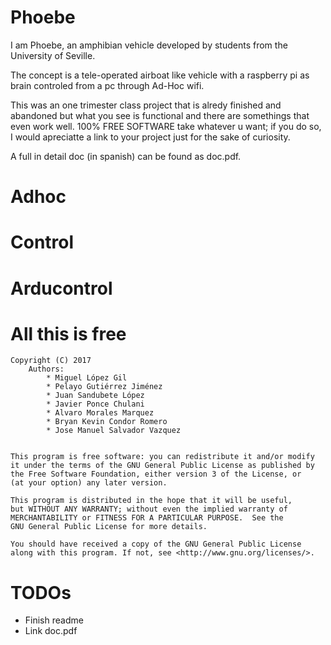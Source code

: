 # Phoebe
I am Phoebe, an amphibian vehicle developed by students from the University of Seville.

The concept is a tele-operated airboat like vehicle with a raspberry pi as brain controled from a pc through Ad-Hoc wifi.

This was an one trimester class project that is alredy finished and abandoned but what you see is functional and there are somethings that even work well. 100% FREE SOFTWARE take whatever u want; if you do so, I would apreciatte a link to your project just for the sake of curiosity.

A full in detail doc (in spanish) can be found as doc.pdf.

# Adhoc

# Control

# Arducontrol

# All this is free



    Copyright (C) 2017
        Authors:
            * Miguel López Gil
            * Pelayo Gutiérrez Jiménez
            * Juan Sandubete López
            * Javier Ponce Chulani
            * Alvaro Morales Marquez
            * Bryan Kevin Condor Romero
            * Jose Manuel Salvador Vazquez
            
               
    This program is free software: you can redistribute it and/or modify
    it under the terms of the GNU General Public License as published by
    the Free Software Foundation, either version 3 of the License, or
    (at your option) any later version.

    This program is distributed in the hope that it will be useful,
    but WITHOUT ANY WARRANTY; without even the implied warranty of
    MERCHANTABILITY or FITNESS FOR A PARTICULAR PURPOSE.  See the
    GNU General Public License for more details.

    You should have received a copy of the GNU General Public License
    along with this program. If not, see <http://www.gnu.org/licenses/>.

# TODOs
* Finish readme
* Link doc.pdf
